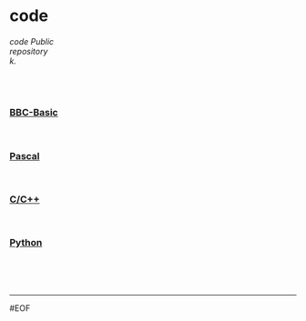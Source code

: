 # code
###### code Public<br>repository<br>k.

<br>

### [BBC-Basic](bbc-Basic)

<br>

### [Pascal](pascal)

<br>

### [C/C++](cpp)

<br>

### [Python](python)

<br>
<br>
<br>

---
#EOF